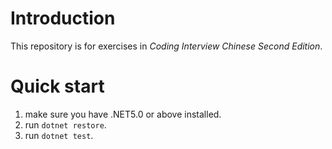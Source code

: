 ﻿# Introduction

This repository is for exercises in *Coding Interview Chinese Second Edition*.

# Quick start

1. make sure you have .NET5.0 or above installed.
2. run `dotnet restore`.
3. run `dotnet test`.
